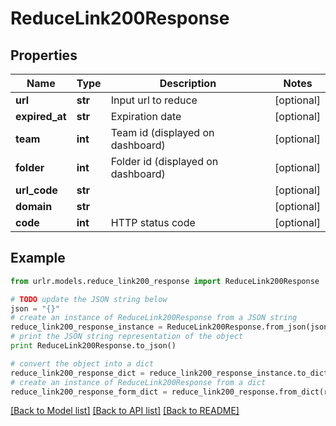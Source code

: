 # ReduceLink200Response


## Properties

Name | Type | Description | Notes
------------ | ------------- | ------------- | -------------
**url** | **str** | Input url to reduce | [optional] 
**expired_at** | **str** | Expiration date | [optional] 
**team** | **int** | Team id (displayed on dashboard) | [optional] 
**folder** | **int** | Folder id (displayed on dashboard) | [optional] 
**url_code** | **str** |  | [optional] 
**domain** | **str** |  | [optional] 
**code** | **int** | HTTP status code | [optional] 

## Example

```python
from urlr.models.reduce_link200_response import ReduceLink200Response

# TODO update the JSON string below
json = "{}"
# create an instance of ReduceLink200Response from a JSON string
reduce_link200_response_instance = ReduceLink200Response.from_json(json)
# print the JSON string representation of the object
print ReduceLink200Response.to_json()

# convert the object into a dict
reduce_link200_response_dict = reduce_link200_response_instance.to_dict()
# create an instance of ReduceLink200Response from a dict
reduce_link200_response_form_dict = reduce_link200_response.from_dict(reduce_link200_response_dict)
```
[[Back to Model list]](../README.md#documentation-for-models) [[Back to API list]](../README.md#documentation-for-api-endpoints) [[Back to README]](../README.md)



